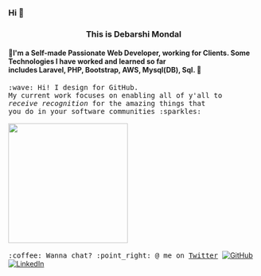 ### Hi 👋 

<h3 align="center">
	This is Debarshi Mondal
</h3>


<p align="center">
	<h4>🌟I'm a Self-made Passionate Web Developer, working for Clients. Some Technologies I have worked and learned so far <br>includes Laravel, PHP, Bootstrap, AWS, Mysql(DB), Sql. 🌟</br></h4>
	  <samp>
    		:wave: Hi! I design for GitHub.
    		<br>My current work focuses on enabling all of y'all to
      		<br><em>receive recognition</em> for the amazing things that
    		<br>you do in your software communities :sparkles:<br><br>
    		<img src="https://i.imgur.com/kdKhgx6.gif" width="240px" align="center">
    		<br><br>:coffee: Wanna chat? :point_right: @ me on <a href="https://twitter.com/pifafu">Twitter</a>
  	</samp>
	<a href="https://github.com/LENO-DEV/"><img src="https://img.shields.io/github/followers/terrytangyuan.svg?label=GitHub&style=social" alt="GitHub"></a>
	<a href="https://www.linkedin.com/in/debarshi-mondal-b95a59182/"><img src="https://img.shields.io/badge/LinkedIn--_.svg?style=social&logo=linkedin" alt="LinkedIn"></a>
</p>

